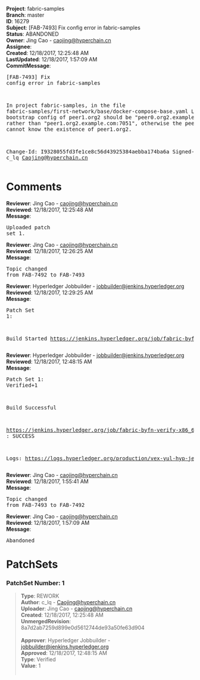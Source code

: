 <strong>Project</strong>: fabric-samples<br><strong>Branch</strong>: master<br><strong>ID</strong>: 16279<br><strong>Subject</strong>: [FAB-7493] Fix config error in fabric-samples<br><strong>Status</strong>: ABANDONED<br><strong>Owner</strong>: Jing Cao - caojing@hyperchain.cn<br><strong>Assignee</strong>:<br><strong>Created</strong>: 12/18/2017, 12:25:48 AM<br><strong>LastUpdated</strong>: 12/18/2017, 1:57:09 AM<br><strong>CommitMessage</strong>:<br><pre>[FAB-7493] Fix config error in fabric-samples

In project fabric-samples,
in the file fabric-samples/first-network/base/docker-compose-base.yaml Line 100,
the bootstrap config of peer1.org2 should be "peer0.org2.example.com:7051",
rather than "peer1.org2.example.com:7051",
otherwise the peer0.org2 cannot know the existence of peer1.org2.

Change-Id: I9328055fd3fe1ce8c56d43925384aebba174ba6a
Signed-off-by: c_lq <Caojing@hyperchain.cn>
</pre><h1>Comments</h1><strong>Reviewer</strong>: Jing Cao - caojing@hyperchain.cn<br><strong>Reviewed</strong>: 12/18/2017, 12:25:48 AM<br><strong>Message</strong>: <pre>Uploaded patch set 1.</pre><strong>Reviewer</strong>: Jing Cao - caojing@hyperchain.cn<br><strong>Reviewed</strong>: 12/18/2017, 12:26:25 AM<br><strong>Message</strong>: <pre>Topic changed from FAB-7492 to FAB-7493</pre><strong>Reviewer</strong>: Hyperledger Jobbuilder - jobbuilder@jenkins.hyperledger.org<br><strong>Reviewed</strong>: 12/18/2017, 12:29:25 AM<br><strong>Message</strong>: <pre>Patch Set 1:

Build Started https://jenkins.hyperledger.org/job/fabric-byfn-verify-x86_64/167/</pre><strong>Reviewer</strong>: Hyperledger Jobbuilder - jobbuilder@jenkins.hyperledger.org<br><strong>Reviewed</strong>: 12/18/2017, 12:48:15 AM<br><strong>Message</strong>: <pre>Patch Set 1: Verified+1

Build Successful 

https://jenkins.hyperledger.org/job/fabric-byfn-verify-x86_64/167/ : SUCCESS

Logs: https://logs.hyperledger.org/production/vex-yul-hyp-jenkins-3/fabric-byfn-verify-x86_64/167</pre><strong>Reviewer</strong>: Jing Cao - caojing@hyperchain.cn<br><strong>Reviewed</strong>: 12/18/2017, 1:55:41 AM<br><strong>Message</strong>: <pre>Topic changed from FAB-7493 to FAB-7492</pre><strong>Reviewer</strong>: Jing Cao - caojing@hyperchain.cn<br><strong>Reviewed</strong>: 12/18/2017, 1:57:09 AM<br><strong>Message</strong>: <pre>Abandoned</pre><h1>PatchSets</h1><h3>PatchSet Number: 1</h3><blockquote><strong>Type</strong>: REWORK<br><strong>Author</strong>: c_lq - Caojing@hyperchain.cn<br><strong>Uploader</strong>: Jing Cao - caojing@hyperchain.cn<br><strong>Created</strong>: 12/18/2017, 12:25:48 AM<br><strong>UnmergedRevision</strong>: 8a7d2ab7259d899e0d5612744de93a50fe63d904<br><br><strong>Approver</strong>: Hyperledger Jobbuilder - jobbuilder@jenkins.hyperledger.org<br><strong>Approved</strong>: 12/18/2017, 12:48:15 AM<br><strong>Type</strong>: Verified<br><strong>Value</strong>: 1<br><br></blockquote>